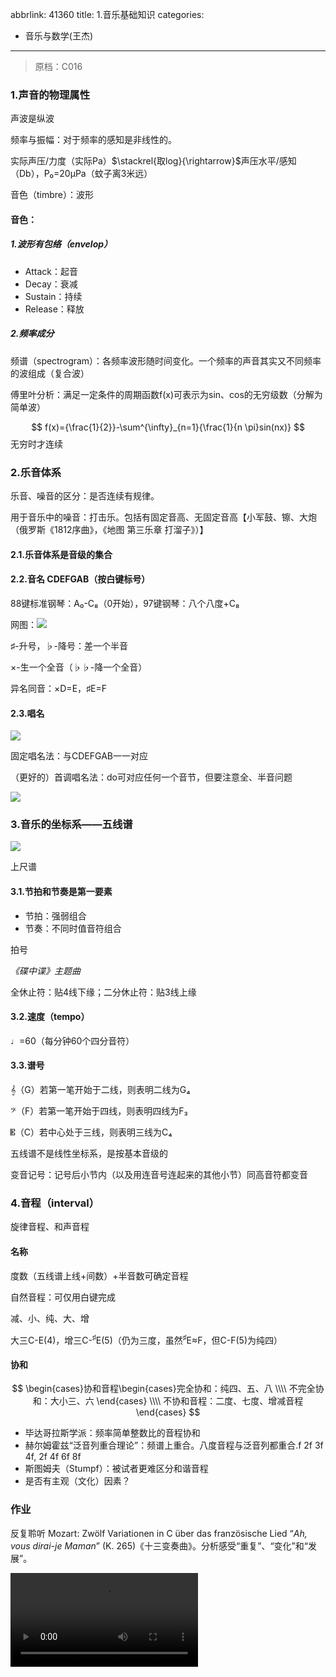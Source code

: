 abbrlink: 41360
title: 1.音乐基础知识
categories:
  - 音乐与数学(王杰)
---
> 原档：C016

### 1.声音的物理属性

声波是纵波

频率与振幅：对于频率的感知是非线性的。

实际声压/力度（实际Pa）$\stackrel{取log}{\rightarrow}$声压水平/感知（Db），P₀=20μPa（蚊子离3米远）

音色（timbre）：波形

#### 音色：

##### 1.波形有包络（envelop）

- Attack：起音
- Decay：衰减
- Sustain：持续
- Release：释放

##### 2.频率成分

频谱（spectrogram）：各频率波形随时间变化。一个频率的声音其实又不同频率的波组成（复合波）

傅里叶分析：满足一定条件的周期函数f(x)可表示为sin、cos的无穷级数（分解为简单波）

$$
f(x)={\frac{1}{2}}-\sum^{\infty}_{n=1}{\frac{1}{n \pi}sin(nx)}
$$
无穷时才连续

### 2.乐音体系

乐音、噪音的区分：是否连续有规律。

用于音乐中的噪音：打击乐。包括有固定音高、无固定音高【小军鼓、镲、大炮（俄罗斯《1812序曲》，《地图 第三乐章 打溜子》）】

#### 2.1.乐音体系是音级的集合

#### 2.2.音名 CDEFGAB（按白键标号）

88键标准钢琴：A₀-C₈（0开始），97键钢琴：八个八度+C₈

网图：![](C016.jpg)

♯-升号，♭-降号：差一个半音

×-生一个全音（♭♭-降一个全音）

异名同音：×D=E，♯E=F

#### 2.3.唱名

![](C016-1.png)

固定唱名法：与CDEFGAB一一对应

（更好的）首调唱名法：do可对应任何一个音节，但要注意全、半音问题

![](C016-2.jpg)

### 3.音乐的坐标系——五线谱

![](C016-3.png)

上尺谱

#### 3.1.节拍和节奏是第一要素

- 节拍：强弱组合
- 节奏：不同时值音符组合

拍号

*《碟中谍》主题曲*

全休止符：贴4线下缘；二分休止符：贴3线上缘

#### 3.2.速度（tempo）

♩=60（每分钟60个四分音符）

#### 3.3.谱号

𝄞（G）若第一笔开始于二线，则表明二线为G₄

𝄢（F）若第一笔开始于四线，则表明四线为F₃

𝄡（C）若中心处于三线，则表明三线为C₄

五线谱不是线性坐标系，是按基本音级的

变音记号：记号后小节内（以及用连音号连起来的其他小节）同高音符都变音

### 4.音程（interval）

旋律音程、和声音程

#### 名称

度数（五线谱上线+间数）+半音数可确定音程

自然音程：可仅用白键完成

减、小、纯、大、增

大三C-E(4)，增三C-<sup>♯</sup>E(5)（仍为三度，虽然<sup>♯</sup>E≈F，但C-F(5)为纯四）

#### 协和

$$
\begin{cases}协和音程\begin{cases}完全协和：纯四、五、八 \\\\
不完全协和：大小三、六
\end{cases} \\\\
不协和音程：二度、七度、增减音程
\end{cases}
$$

- 毕达哥拉斯学派：频率简单整数比的音程协和
- 赫尔姆霍兹“泛音列重合理论”：频谱上重合。八度音程与泛音列都重合.f 2f 3f 4f, 2f 4f 6f 8f
- 斯图姆夫（Stumpf）：被试者更难区分和谐音程
- 是否有主观（文化）因素？

### 作业

反复聆听 Mozart: Zwölf Variationen in C über das französische Lied “*Ah, vous dirai-je Maman*” (K. 265)《十三变奏曲》。分析感受“重复”、“变化”和“发展”。

<video controls="" autoplay="" name="media"><source src="http://notes.lawaxi.net/files/%E9%9F%B3%E4%B9%90%E4%B8%8E%E6%95%B0%E5%AD%A6/Mozart12VariationsK265.mp4" type="video/mp4"></video>